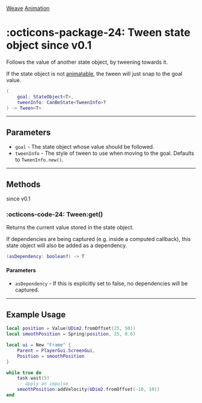 <nav class="weavedoc-api-breadcrumbs">
	<a href="../..">Weave</a>
	<a href="..">Animation</a>
</nav>

<h1 class="weavedoc-api-header" markdown>
	<span class="weavedoc-api-icon" markdown>:octicons-package-24:</span>
	<span class="weavedoc-api-name">Tween</span>
	<span class="weavedoc-api-pills">
		<span class="weavedoc-api-pill-type">state object</span>
		<span class="weavedoc-api-pill-since">since v0.1</span>
	</span>
</h1>

Follows the value of another state object, by tweening towards it.

If the state object is not [animatable](./animatable.md), the tween will
just snap to the goal value.

```Lua
(
	goal: StateObject<T>,
	tweenInfo: CanBeState<TweenInfo>?
) -> Tween<T>
```

---

## Parameters

- `goal` - The state object whose value should be followed.
- `tweenInfo` - The style of tween to use when moving to the goal. Defaults
  to `TweenInfo.new()`.

---

## Methods

<p class="weavedoc-api-pills">
	<span class="weavedoc-api-pill-since">since v0.1</span>
</p>

### :octicons-code-24: Tween:get()

Returns the current value stored in the state object.

If dependencies are being captured (e.g. inside a computed callback), this state
object will also be added as a dependency.

```Lua
(asDependency: boolean?) -> T
```

#### Parameters

- `asDependency` - If this is explicitly set to false, no dependencies will be
  captured.

---

## Example Usage

```Lua
local position = Value(UDim2.fromOffset(25, 50))
local smoothPosition = Spring(position, 25, 0.6)

local ui = New "Frame" {
	Parent = PlayerGui.ScreenGui,
	Position = smoothPosition
}

while true do
	task.wait(5)
	-- apply an impulse
	smoothPosition:addVelocity(UDim2.fromOffset(-10, 10))
end
```
